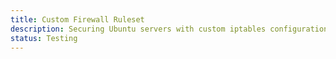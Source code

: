 ```yaml
---
title: Custom Firewall Ruleset
description: Securing Ubuntu servers with custom iptables configurations.
status: Testing
---
```

